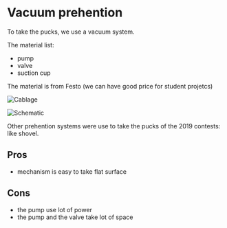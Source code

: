 # Vacuum prehention

To take the pucks, we use a vacuum system.

The material list:
- pump
- valve
- suction cup

The material is from Festo (we can have good price for student projetcs)

![Cablage](img/mechanical/vacuum/Cablage_Festo.jpg)

![Schematic](img/mechanical/vacuum/Schematic_Festo.png)

Other prehention systems were use to take the pucks of the 2019 contests: like shovel.

## Pros

* mechanism is easy to take flat surface

## Cons

* the pump use lot of power
* the pump and the valve take lot of space
